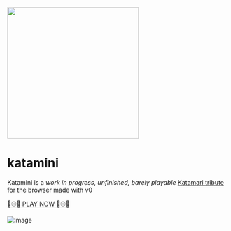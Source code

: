 <img src="https://github.com/user-attachments/assets/092536d9-66a9-4b6b-8b0c-6602c32817ad" width=300 />

# katamini

Katamini is a _work in progress, unfinished, barely playable_ [Katamari tribute](https://archive.org/details/KatamariFortissimoDamacy/) for the browser made with v0

[🎱⚾🏀 PLAY NOW 🎱⚾🏀](https://lmangani.github.io/katamini/)

![image](https://github.com/user-attachments/assets/2368e727-5640-47cd-878a-62e498c5af63)
